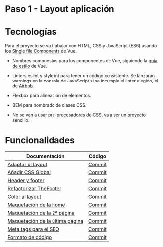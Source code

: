 # Paso 1 - Layout aplicación

Tecnologías
=================

Para el proyecto se va trabajar con HTML, CSS y JavaScript (ES6) usando los [Single file Components](https://vuejs.org/v2/guide/single-file-components.html) de Vue.

- Nombres compuestos para los componentes de Vue, siguiendo la [guía de estilo](https://vuejs.org/v2/style-guide/) de Vue.

- Linters eslint y stylelint para tener un código consistente. Se lanzarán warnings en la consola de JavaScript si se incumple el linter elegido, el de [Airbnb](https://github.com/airbnb/javascript).

- Flexbox para alineación de elementos.

- BEM para nombrado de clases CSS.

- No se van a usar pre-procesadores de CSS, va a ser un proyecto sencillo.

Funcionalidades
=================

| Documentación                                             | Código                                                              |
| --------------------------------------------------------- | ------------------------------------------------------------------- |
| [Adaptar el layout](1-1-default-layout.md)     | [Commit](https://github.com/cristinafsanz/taller-nuxt/commit/6a7d72c7b461f2e27fbd0eb4569b098acbdefc94)    |
| [Añadir CSS Global](1-2-global-css.md)     | [Commit](https://github.com/cristinafsanz/taller-nuxt/commit/4c15e5c32ba6ee07ac792cb3684b5a386fb02bf3)   |
| [Header y footer](1-3-header-footer.md)     | [Commit](https://github.com/cristinafsanz/taller-nuxt/commit/e43833e1f5eb0d028909621d6e4b0ee1a0fec695)   |
| [Refactorizar TheFooter](1-4-refactor-the-footer.md)     | [Commit](https://github.com/cristinafsanz/taller-nuxt/commit/7eed89dc0cb75e0716af57df288bb42a041127bd)   |
| [Color al layout](1-5-color-layout.md)     | [Commit](https://github.com/cristinafsanz/taller-nuxt/commit/0e25825ad5f448dfe905630311cdbad8b1456925)   |
| [Maquetación de la home](1-6-home.md)     | [Commit](https://github.com/cristinafsanz/taller-nuxt/commit/b53d0678900d4d5564389eb66ff32f000beb5fbe)   |
| [Maquetación de la 2ª página](1-7-my-music-1.md)     | [Commit](https://github.com/cristinafsanz/taller-nuxt/commit/f0e9f22dab4b351329d8428fba7886ca464e160d)   |
| [Maquetación de la última página](1-8-my-music-2.md)     | [Commit](https://github.com/cristinafsanz/taller-nuxt/commit/ba32ba6a3a9f6060c00b26e1e1aeed18b105c69e#diff-b6c030b1839638bd6d7f684982b00e3d)   |
| [Meta tags para el SEO](1-9-meta-tags.md)     | [Commit](https://github.com/cristinafsanz/taller-nuxt/commit/95de258bd342e74c05c88a5158f597e316fbb4ef)   |
| [Formato de código](1-10-indent.md)     | [Commit](https://github.com/cristinafsanz/taller-nuxt/commit/8d6ac53b2379cb8d6b0615149bd6789e8beda521)   |


